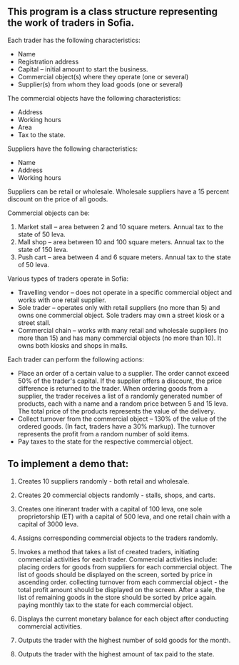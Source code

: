 ## This program is a class structure representing the work of traders in Sofia.

Each trader has the following characteristics:



- Name
- Registration address
- Capital – initial amount to start the business.
- Commercial object(s) where they operate (one or several)
- Supplier(s) from whom they load goods (one or several)

The commercial objects have the following characteristics:

- Address
- Working hours
- Area
- Tax to the state.

Suppliers have the following characteristics:

- Name
- Address
- Working hours

Suppliers can be retail or wholesale. Wholesale suppliers have a 15 percent discount on the price of all goods.

Commercial objects can be:

1. Market stall – area between 2 and 10 square meters. Annual tax to the state of 50 leva.
2. Mall shop – area between 10 and 100 square meters. Annual tax to the state of 150 leva.
3. Push cart – area between 4 and 6 square meters. Annual tax to the state of 50 leva.

Various types of traders operate in Sofia:

- Travelling vendor – does not operate in a specific commercial object and works with one retail supplier.
- Sole trader – operates only with retail suppliers (no more than 5) and owns one commercial object. Sole traders may own a street kiosk or a street stall.
- Commercial chain – works with many retail and wholesale suppliers (no more than 15) and has many commercial objects (no more than 10). It owns both kiosks and shops in malls.

Each trader can perform the following actions:

- Place an order of a certain value to a supplier. The order cannot exceed 50% of the trader's capital. If the supplier offers a discount, the price difference is returned to the trader. When ordering goods from a supplier, the trader receives a list of a randomly generated number of products, each with a name and a random price between 5 and 15 leva. The total price of the products represents the value of the delivery.
- Collect turnover from the commercial object – 130% of the value of the ordered goods. (In fact, traders have a 30% markup). The turnover represents the profit from a random number of sold items.
- Pay taxes to the state for the respective commercial object.

## To implement a demo that: 

 1. Creates 10 suppliers randomly - both retail and wholesale.
  
2. Creates 20 commercial objects randomly - stalls, shops, and carts.

3. Creates one itinerant trader with a capital of 100 leva, one sole proprietorship (ET) with a capital of 500 leva, and one retail chain with a capital of 3000 leva.

4. Assigns corresponding commercial objects to the traders randomly.

5. Invokes a method that takes a list of created traders, initiating commercial activities for each trader. Commercial activities include:
placing orders for goods from suppliers for each commercial object. The list of goods should be displayed on the screen, sorted by price in ascending order.
collecting turnover from each commercial object - the total profit amount should be displayed on the screen. After a sale, the list of remaining goods in the store should be sorted by price again.
paying monthly tax to the state for each commercial object.

6. Displays the current monetary balance for each object after conducting commercial activities.

7. Outputs the trader with the highest number of sold goods for the month.

8. Outputs the trader with the highest amount of tax paid to the state.